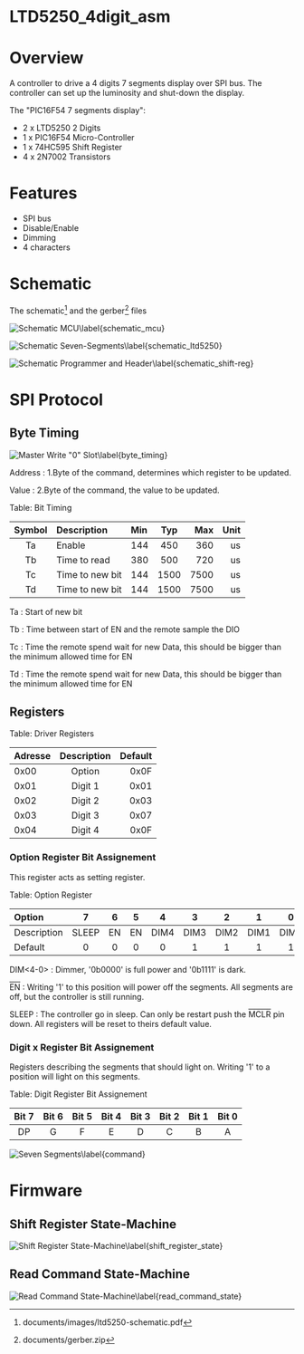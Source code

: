 # LTD5250_4digit_asm
 
# Overview

A controller to drive a 4 digits 7 segments display over SPI bus. The controller can set up the luminosity and shut-down the display.  

The "PIC16F54 7 segments display":

- 2 x LTD5250 2 Digits
- 1 x PIC16F54 Micro-Controller
- 1 x 74HC595 Shift Register
- 4 x 2N7002 Transistors

# Features

- SPI bus
- Disable/Enable 
- Dimming
- 4 characters

# Schematic

The schematic[^schematic] and the gerber[^gerber] files

[^gerber]: documents/gerber.zip
[^schematic]: documents/images/ltd5250-schematic.pdf

![Schematic MCU\label{schematic_mcu}](documents/images/schematic_mcu.png)

![Schematic Seven-Segments\label{schematic_ltd5250}](documents/images/schematic_ltd5250.png)

![Schematic Programmer and Header\label{schematic_shift-reg}](documents/images/schematic_shift-reg.png)

# SPI Protocol

## Byte Timing

![Master Write "0" Slot\label{byte_timing}](documents/images/byte_timing.png)

Address
: 1.Byte of the command, determines which register to be updated.

Value
: 2.Byte of the command, the value to be updated.

Table: Bit Timing

| Symbol | Description | Min | Typ | Max | Unit |
|:--:|:---|:---|:---:|---:|---:|
| Ta | Enable | 144 | 450 | 360 | us |
| Tb | Time to read | 380 | 500 | 720 | us |
| Tc | Time to new bit | 144| 1500 | 7500 | us |
| Td | Time to new bit | 144| 1500 | 7500 | us |

Ta
: Start of new bit

Tb
: Time between start of EN and the remote sample the DIO

Tc
: Time the remote spend wait for new Data, this should be bigger than the minimum allowed time for EN

Td
: Time the remote spend wait for new Data, this should be bigger than the minimum allowed time for EN

## Registers

Table: Driver Registers

| Adresse | Description | Default |
|:--------|:-----------:|--------:|
| 0x00    |   Option    | 0x0F |
| 0x01    |   Digit 1   | 0x01 |
| 0x02    |   Digit 2   | 0x03 |
| 0x03    |   Digit 3   | 0x07 |
| 0x04    |   Digit 4   | 0x0F |

### Option Register Bit Assignement

This register acts as setting register.

Table: Option Register 

| Option       | 7 | 6 |  5 | 4 | 3 | 2 | 1 | 0 | 
|:-------------|:---:|:---:|:---:|:---:|:---:|:---:|:---:|:---:|
| Description  | SLEEP | EN | EN |  DIM4  |  DIM3  | DIM2  | DIM1  | DIM0 |
| Default      | 0 | 0 |  0 | 0 | 1 | 1 | 1 | 1 |

DIM<4-0>
: Dimmer, '0b0000' is full power and '0b1111' is dark.

<t style="text-decoration:overline">EN</t>
: Writing '1' to this position will power off the segments. All segments are off, but the controller is still running.
 
SLEEP
: The controller go in sleep. Can only be restart push the <t style="text-decoration:overline">MCLR</t> pin down. All registers will be reset to theirs default value. 

<!-- <img src="https://render.githubusercontent.com/render/math?math=e^{i \pi} = -1"> -->

### Digit x Register Bit Assignement

Registers describing the segments that should light on. Writing '1' to a position will light on this segments. 


Table: Digit Register Bit Assignement

| Bit 7 | Bit 6 | Bit 5 | Bit 4 | Bit 3 | Bit 2 | Bit 1 | Bit 0 |
|:-----:|:-----:|:-----:|:-----:|:-----:|:-----:|:-----:|:-----:|
| DP    | G     | F  | E | D | C | B | A |


![Seven Segments\label{command}](documents/images/seven_segments.png)

# Firmware 

## Shift Register State-Machine

![Shift Register State-Machine\label{shift_register_state}](documents/images/shift_register_state.png)

## Read Command State-Machine

![Read Command State-Machine\label{read_command_state}](documents/images/read_command_state.png)

